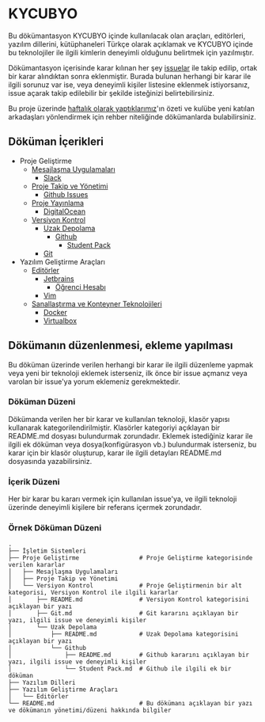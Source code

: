 # KYCUBYO
Bu dökümantasyon KYCUBYO içinde kullanılacak olan araçları, editörleri, yazılım dillerini, kütüphaneleri Türkçe olarak açıklamak ve KYCUBYO içinde bu teknolojiler ile ilgili kimlerin deneyimli olduğunu belirtmek için yazılmıştır.

Dökümantasyon içerisinde karar kılınan her şey [issuelar](https://github.com/Yengas/KYCUBYO/issues?utf8=%E2%9C%93&q=) ile takip edilip, ortak bir karar alındıktan sonra eklenmiştir. Burada bulunan herhangi bir karar ile ilgili sorunuz var ise, veya deneyimli kişiler listesine eklenmek istiyorsanız, issue açarak takip edilebilir bir şekilde isteğinizi belirtebilirsiniz.

Bu proje üzerinde [haftalık olarak yaptıklarımız](https://github.com/Yengas/KYCUBYO/issues?utf8=%E2%9C%93&q=label%3A%22Haftan%C4%B1n%20%C3%96zeti%22%20)'ın özeti ve kulübe yeni katılan arkadaşları yönlendirmek için rehber niteliğinde dökümanlarda bulabilirsiniz.

## Döküman İçerikleri
[//]: # (TOCSTART)

- Proje Geliştirme
	- [Mesajlaşma Uygulamaları](./Proje%20Geli%C5%9Ftirme/Mesajla%C5%9Fma%20Uygulamalar%C4%B1)
		- [Slack](./Proje%20Geli%C5%9Ftirme/Mesajla%C5%9Fma%20Uygulamalar%C4%B1/Slack.md)
	- [Proje Takip ve Yönetimi](./Proje%20Geli%C5%9Ftirme/Proje%20Takip%20ve%20Y%C3%B6netimi)
		- [Github Issues](./Proje%20Geli%C5%9Ftirme/Proje%20Takip%20ve%20Y%C3%B6netimi/Github%20Issues.md)
	- [Proje Yayınlama](./Proje%20Geli%C5%9Ftirme/Proje%20Yay%C4%B1nlama)
		- [DigitalOcean](./Proje%20Geli%C5%9Ftirme/Proje%20Yay%C4%B1nlama/DigitalOcean.md)
	- [Versiyon Kontrol](./Proje%20Geli%C5%9Ftirme/Versiyon%20Kontrol)
		- [Uzak Depolama](./Proje%20Geli%C5%9Ftirme/Versiyon%20Kontrol/Uzak%20Depolama)
			- [Github](./Proje%20Geli%C5%9Ftirme/Versiyon%20Kontrol/Uzak%20Depolama/Github)
				- [Student Pack](./Proje%20Geli%C5%9Ftirme/Versiyon%20Kontrol/Uzak%20Depolama/Github/Student%20Pack.md)
		- [Git](./Proje%20Geli%C5%9Ftirme/Versiyon%20Kontrol/Git.md)
- Yazılım Geliştirme Araçları
	- [Editörler](./Yaz%C4%B1l%C4%B1m%20Geli%C5%9Ftirme%20Ara%C3%A7lar%C4%B1/Edit%C3%B6rler)
		- [Jetbrains](./Yaz%C4%B1l%C4%B1m%20Geli%C5%9Ftirme%20Ara%C3%A7lar%C4%B1/Edit%C3%B6rler/Jetbrains)
			- [Öğrenci Hesabı](./Yaz%C4%B1l%C4%B1m%20Geli%C5%9Ftirme%20Ara%C3%A7lar%C4%B1/Edit%C3%B6rler/Jetbrains/%C3%96%C4%9Frenci%20Hesab%C4%B1.md)
		- [Vim](./Yaz%C4%B1l%C4%B1m%20Geli%C5%9Ftirme%20Ara%C3%A7lar%C4%B1/Edit%C3%B6rler/Vim.md)
	- [Sanallaştırma ve Konteyner Teknolojileri](./Yaz%C4%B1l%C4%B1m%20Geli%C5%9Ftirme%20Ara%C3%A7lar%C4%B1/Sanalla%C5%9Ft%C4%B1rma%20ve%20Konteyner%20Teknolojileri)
		- [Docker](./Yaz%C4%B1l%C4%B1m%20Geli%C5%9Ftirme%20Ara%C3%A7lar%C4%B1/Sanalla%C5%9Ft%C4%B1rma%20ve%20Konteyner%20Teknolojileri/Docker.md)
		- [Virtualbox](./Yaz%C4%B1l%C4%B1m%20Geli%C5%9Ftirme%20Ara%C3%A7lar%C4%B1/Sanalla%C5%9Ft%C4%B1rma%20ve%20Konteyner%20Teknolojileri/Virtualbox.md)

[//]: # (TOCEND)

## Dökümanın düzenlenmesi, ekleme yapılması
Bu döküman üzerinde verilen herhangi bir karar ile ilgili düzenleme yapmak veya yeni bir teknoloji eklemek isterseniz, ilk önce bir issue açmanız veya varolan bir issue'ya yorum eklemeniz gerekmektedir.

### Döküman Düzeni
Dökümanda verilen her bir karar ve kullanılan teknoloji, klasör yapısı kullanarak kategorilendirilmiştir. Klasörler kategoriyi açıklayan bir README.md dosyası bulundurmak zorundadır. Eklemek istediğiniz karar ile ilgili ek döküman veya dosya(konfigürasyon vb.) bulundurmak isterseniz, bu karar için bir klasör oluşturup, karar ile ilgili detayları README.md dosyasında yazabilirsiniz.

### İçerik Düzeni
Her bir karar bu kararı vermek için kullanılan issue'ya, ve ilgili teknoloji üzerinde deneyimli kişilere bir referans içermek zorundadır.

### Örnek Döküman Düzeni
```
.
├── İşletim Sistemleri
├── Proje Geliştirme                 # Proje Geliştirme kategorisinde verilen kararlar
│   ├── Mesajlaşma Uygulamaları
│   ├── Proje Takip ve Yönetimi
│   └── Versiyon Kontrol             # Proje Geliştirmenin bir alt kategorisi, Versiyon Kontrol ile ilgili kararlar
│       ├── README.md                # Versiyon Kontrol kategorisini açıklayan bir yazı
│       ├── Git.md                   # Git kararını açıklayan bir yazı, ilgili issue ve deneyimli kişiler
│       └── Uzak Depolama
│           ├── README.md            # Uzak Depolama kategorisini açıklayan bir yazı
│           └── Github
│               ├── README.md        # Github kararını açıklayan bir yazı, ilgili issue ve deneyimli kişiler
│               └── Student Pack.md  # Github ile ilgili ek bir döküman
├── Yazılım Dilleri
├── Yazılım Geliştirme Araçları
│   └── Editörler
└── README.md                        # Bu dökümanı açıklayan bir yazı ve dökümanın yönetimi/düzeni hakkında bilgiler
```

